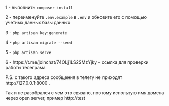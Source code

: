 <p>1 - выполнить <code>composer install</code></p>

<p>2 - переименуйте <code>.env.example</code> в <code>.env</code> и обновите его с помощью учетных данных базы данных</p>

<p>3 - <code>php artisan key:generate</code></p>

<p>4 - <code>php artisan migrate --seed</code></p>

<p>5 - <code>php artisan serve</code></p>

<p>6 - https://t.me/joinchat/74OLj1LS2SMzYjky - ссылка для проверки работы телеграма</p>
<p>P.S. с такого адреса сообщения в телегу не приходят http://127.0.0.1:8000 .</p>
<p>Так и не разобрался с чем это связано, поэтому использую имя домена через open server, пример http://test</p>
